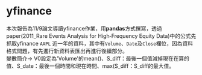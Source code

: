 # yfinance
本次報告為11/9論文導讀yfinance作業，用**pandas**方式撰寫，透過paper(2011_Rare Events Analysis for High‐Frequency Equity Data)中的公式先抓取yfinance ` AAPL ` 近一年的資料，其中有` Volume `、` Date `及` Close `欄位，因為資料格式問題，有先進行新資料表匯出再進行後續部分。  
變數簡介-> V0設定為'Volume'的mean()、S_diff：最後一個值減掉現在在算的值、S_date：最後一個時間和現在時間、max(S_diff：S_diff的最大值。
